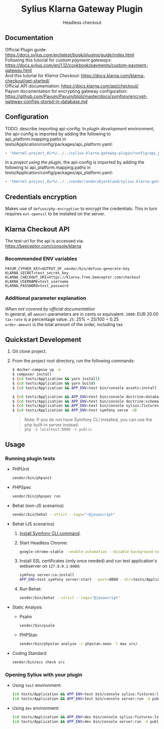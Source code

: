 
<h1 align="center">Sylius Klarna Gateway Plugin</h1>

<p align="center">Headless checkout</p>

## Documentation

Official Plugin guide: https://docs.sylius.com/en/latest/book/plugins/guide/index.html  
Following this tutorial for *custom payment gateways*: https://docs.sylius.com/en/1.12/cookbook/payments/custom-payment-gateway.html  
And this tutorial for *Klarna Checkout*: https://docs.klarna.com/klarna-checkout/get-started/  
Official API documentation: https://docs.klarna.com/api/checkout/  
Payum documentation for encrypting gateway configuration: https://github.com/Payum/Payum/blob/master/docs/symfony/encrypt-gateway-configs-stored-in-database.md  

## Configuration
TODO: describe importing api-config:
In _plugin development_ environment, the api-config is imported by adding the following to 
api_platform.mapping.paths in tests/Application/config/packages/api_platform.yaml:
```yaml
- '%kernel.project_dir%/../../sylius-klarna-gateway-plugin/config/api_platform'
```

In a _project using the plugin_, the api-config is imported by adding the following to
api_platform.mapping.paths in tests/Application/config/packages/api_platform.yaml:
```yaml
- '%kernel.project_dir%/../../vendor/andersbjorkland/sylius-klarna-gateway-plugin/config/api_platform'
```


## Credentials encryption
Makes use of `defuse/php-encryption` to encrypt the credentials. 
This in turn requires `ext-openssl` to be installed on the server.

## Klarna Checkout API  
The test-url for the api is accessed via: https://beeceptor.com/console/klarna  

### Recommended ENV variables
```ENV
PAYUM_CYPHER_KEY=OUTPUT_OF_vendor/bin/defuse-generate-key
KLARNA_SECRET=test_secret_key
KLARNA_CHECKOUT_URI=https://klarna.free.beeceptor.com/checkout
KLARNA_USERNAME=test_username
KLARNA_PASSWORD=test_password
```

### Additional parameter explanation
*When not covered by official documentation*  
In general, all `amount`-parameters are in cents or equivalent. `2000`: EUR 20.00  
`tax-rate` is a percentage value. `25`: 25% = 25/100 = 0.25  
`order-amount` is the total amount of the order, including tax.

## Quickstart Development

1. Git clone project.

2. From the project root directory, run the following commands:

    ```bash
    $ docker-compose up -d
    $ composer install
    $ (cd tests/Application && yarn install)
    $ (cd tests/Application && yarn build)
    $ (cd tests/Application && APP_ENV=test bin/console assets:install public)
    
    $ (cd tests/Application && APP_ENV=test bin/console doctrine:database:create)
    $ (cd tests/Application && APP_ENV=test bin/console doctrine:schema:create)
    $ (cd tests/Application && APP_ENV=test bin/console sylius:fixtures:load)
    $ (cd tests/Application && APP_ENV=test symfony serve -d)
    ```
   > Note: If you do not have Symfony CLI installed, you can use the php built-in server instead:  
   > `php -S localhost:8000 -t public`

## Usage

### Running plugin tests

  - PHPUnit

    ```bash
    vendor/bin/phpunit
    ```

  - PHPSpec

    ```bash
    vendor/bin/phpspec run
    ```

  - Behat (non-JS scenarios)

    ```bash
    vendor/bin/behat --strict --tags="~@javascript"
    ```

  - Behat (JS scenarios)
 
    1. [Install Symfony CLI command](https://symfony.com/download).
 
    2. Start Headless Chrome:
    
         ```bash
         google-chrome-stable --enable-automation --disable-background-networking --no-default-browser-check --no-first-run --disable-popup-blocking --disable-default-apps --allow-insecure-localhost --disable-translate --disable-extensions --no-sandbox --enable-features=Metal --headless --remote-debugging-port=9222 --window-size=2880,1800 --proxy-server='direct://' --proxy-bypass-list='*' http://127.0.0.1
         ```
    
    3. Install SSL certificates (only once needed) and run test application's webserver on `127.0.0.1:8080`:
    
         ```bash
         symfony server:ca:install
         APP_ENV=test symfony server:start --port=8080 --dir=tests/Application/public --daemon
         ```
    
    4. Run Behat:
    
         ```bash
         vendor/bin/behat --strict --tags="@javascript"
         ```
    
  - Static Analysis
  
    - Psalm
    
      ```bash
      vendor/bin/psalm
      ```
      
    - PHPStan
    
      ```bash
      vendor/bin/phpstan analyse -c phpstan.neon -l max src/  
      ```

  - Coding Standard
  
    ```bash
    vendor/bin/ecs check src
    ```

### Opening Sylius with your plugin

- Using `test` environment:

    ```bash
    (cd tests/Application && APP_ENV=test bin/console sylius:fixtures:load)
    (cd tests/Application && APP_ENV=test bin/console server:run -d public)
    ```
    
- Using `dev` environment:

    ```bash
    (cd tests/Application && APP_ENV=dev bin/console sylius:fixtures:load)
    (cd tests/Application && APP_ENV=dev bin/console server:run -d public)
    ```

